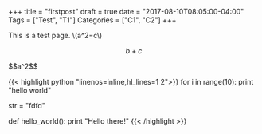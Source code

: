 +++
title = "firstpost"
draft = true
date = "2017-08-10T08:05:00-04:00"
Tags = ["Test", "T1"]
Categories = ["C1", "C2"]
+++

This is a test page. \\(a^2=c\\)

$$b+c$$

<div>$$a^2$$</div>

{{< highlight python "linenos=inline,hl_lines=1 2">}}
for i in range(10):
    print "hello world"

str = "fdfd"

def hello_world():
    print "Hello there!"
{{< /highlight >}}